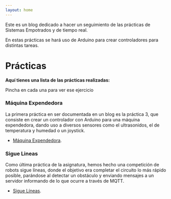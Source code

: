 ```yaml
---
layout: home
---
```


Este es un blog dedicado a hacer un seguimiento de las prácticas de Sistemas Empotrados y de tiempo real.

En estas prácticas se hará uso de Arduino para crear controladores para distintas tareas.

# Prácticas

**Aquí tienes una lista de las prácticas realizadas:**

Pincha en cada una para ver ese ejercicio

### Máquina Expendedora

La primera práctica en ser documentada en un blog es la práctica 3, que consiste en crear un controlador con Arduino para una máquina expendedora, dando uso a diversos sensores como el ultrasonidos, el de temperatura y humedad o un joystick.

* [Máquina Expendedora](./P1/maquina_expendedora.md).

### Sigue Lineas

Como última práctica de la asignatura, hemos hecho una competición de robots sigue líneas, donde el objetivo era completar el circuito lo más rápido posible, parándose al detectar un obstáculo y enviando mensajes a un servidor informando de lo que ocurre a través de MQTT.

* [Sigue Líneas](./P2/followline.md).
